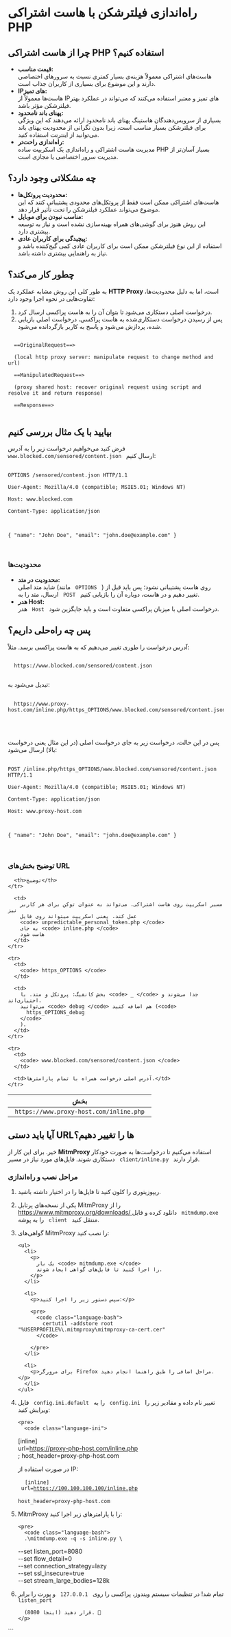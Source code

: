 <h1>راه‌اندازی فیلترشکن با هاست اشتراکی PHP</h1>

<h2>چرا از هاست اشتراکی PHP استفاده کنیم؟</h2>

<ul>
  <li>
    <strong> قیمت مناسب: </strong>
    <br />
    هاست‌های اشتراکی معمولاً هزینه‌ی بسیار کمتری نسبت به سرورهای اختصاصی دارند و
    این موضوع برای بسیاری از کاربران جذاب است.
  </li>

  <li>
    <strong> IP‌های تمیز: </strong>
    <br />
    هاست‌ها معمولاً از IP‌های تمیز و معتبر استفاده می‌کنند که می‌تواند در عملکرد
    بهتر فیلترشکن مؤثر باشد.
  </li>

  <li>
    <strong> پهنای باند نامحدود: </strong>
    <br />
    بسیاری از سرویس‌دهندگان هاستینگ پهنای باند نامحدود ارائه می‌دهند که این
    ویژگی برای فیلترشکن بسیار مناسب است، زیرا بدون نگرانی از محدودیت پهنای باند
    می‌توانید از اینترنت استفاده کنید.
  </li>

  <li>
    <strong> راه‌اندازی راحت‌تر: </strong>
    <br />
    مدیریت هاست اشتراکی و راه‌اندازی یک اسکریپت ساده PHP بسیار آسان‌تر از مدیریت
    سرور اختصاصی یا مجازی است.
  </li>
</ul>

<h2>چه مشکلاتی وجود دارد؟</h2>

<ul>
  <li>
    <strong> محدودیت پروتکل‌ها: </strong>
    <br />
    هاست‌های اشتراکی ممکن است فقط از پروتکل‌های محدودی پشتیبانی کنند که این
    موضوع می‌تواند عملکرد فیلترشکن را تحت تأثیر قرار دهد.
  </li>

  <li>
    <strong> مناسب نبودن برای موبایل: </strong>
    <br />
    این روش هنوز برای گوشی‌های همراه بهینه‌سازی نشده است و نیاز به توسعه بیشتری
    دارد.
  </li>

  <li>
    <strong> پیچیدگی برای کاربران عادی: </strong>
    <br />
    استفاده از این نوع فیلترشکن ممکن است برای کاربران عادی کمی گیج‌کننده باشد و
    نیاز به راهنمایی بیشتری داشته باشد.
  </li>
</ul>

<h2>چطور کار می‌کند؟</h2>

<p>
  به طور کلی این روش مشابه عملکرد یک <strong> HTTP Proxy </strong>
  است، اما به دلیل محدودیت‌ها، تفاوت‌هایی در نحوه اجرا وجود دارد:
</p>

<ol>
  <li>درخواست اصلی دستکاری می‌شود تا بتوان آن را به هاست پراکسی ارسال کرد.</li>

  <li>
    پس از رسیدن درخواست دستکاری‌شده به هاست پراکسی، درخواست اصلی بازیابی شده،
    پردازش می‌شود و پاسخ به کاربر بازگردانده می‌شود.
  </li>
</ol>

<div>
  <code class="language-plaintext">
  ==OriginalRequest==><br />
  (local http proxy server: manipulate request to change method and url)<br />
  ==ManipulatedRequest==><br />
  (proxy shared host: recover original request using script and resolve it and return response)<br />
  ==Response==>
  </code>
</div>

<h2>بیایید با یک مثال بررسی کنیم</h2>

<p>
  فرض کنید می‌خواهیم درخواست زیر را به آدرس
  <code> www.blocked.com/sensored/content.json </code>
  ارسال کنیم:
</p>

<pre>
  <code class="language-http">
OPTIONS /sensored/content.json HTTP/1.1<br />
User-Agent: Mozilla/4.0 (compatible; MSIE5.01; Windows NT)<br />
Host: www.blocked.com<br />
Content-Type: application/json<br />
<br />
{ "name": "John Doe", "email": "john.doe@example.com" }<br />
  </code>
</pre>

<h3>محدودیت‌ها</h3>

<ul>
  <li>
    <strong> محدودیت در متد: </strong>
    <br />
    شاید متد اصلی (مانند <code> OPTIONS </code> ) روی هاست پشتیبانی نشود؛ پس
    باید قبل از ارسال، متد را به <code> POST </code>
    تغییر دهیم و در هاست، دوباره آن را بازیابی کنیم.
  </li>

  <li>
    <strong> هدر Host: </strong>
    <br />
    هدر <code> Host </code>
    درخواست اصلی با میزبان پراکسی متفاوت است و باید جایگزین شود.
  </li>
</ul>

<h2>پس چه راه‌حلی داریم؟</h2>

<p>آدرس درخواست را طوری تغییر می‌دهیم که به هاست پراکسی برسد. مثلاً:</p>

<div>
  <code>
  https://www.blocked.com/sensored/content.json
  </code>
</div>

<p>تبدیل می‌شود به:</p>

<pre>
  <code>
  https://www.proxy-host.com/inline.php/https_OPTIONS/www.blocked.com/sensored/content.json

</code>

</pre>

<p>
  پس در این حالت، درخواست زیر به جای درخواست اصلی (در این مثال یعنی درخواست
  بالا) ارسال می‌شود:
</p>

<pre>
  <code class="language-http">
POST /inline.php/https_OPTIONS/www.blocked.com/sensored/content.json HTTP/1.1<br />
User-Agent: Mozilla/4.0 (compatible; MSIE5.01; Windows NT)<br />
Content-Type: application/json<br />
Host: www.proxy-host.com<br />
<br />
{ "name": "John Doe", "email": "john.doe@example.com" }
</code>

</pre>

<h3>توضیح بخش‌های URL</h3>

<table>
  <thead>
    <tr>
      <th>بخش</th>

      <th>توضیح</th>
    </tr>
  </thead>

  <tbody>
    <tr>
      <td>
        <code> https://www.proxy-host.com/inline.php </code>
      </td>

      <td>
        مسیر اسکریپت روی هاست اشتراکی. می‌تواند به عنوان توکن برای هر کاربر نیز
        عمل کند. یعنی اسکریپت میتواند روی فایل
        <code> unpredictable_personal_token.php </code>
        به جای <code> inline.php </code>
        هاست شود
      </td>
    </tr>

    <tr>
      <td>
        <code> https_OPTIONS </code>
      </td>

      <td>
        بخش کانفیگ: پروتکل و متد. با <code> _ </code> جدا می‌شوند و اختیاری‌اند.
        می‌توانید <code> debug </code> هم اضافه کنید (<code>
          https_OPTIONS_debug
        </code>
        ).
      </td>
    </tr>

    <tr>
      <td>
        <code> www.blocked.com/sensored/content.json </code>
      </td>

      <td>آدرس اصلی درخواست همراه با تمام پارامترها.</td>
    </tr>
  </tbody>
</table>

<h2>آیا باید دستی URL‌ها را تغییر دهیم؟</h2>

<p>
  خیر. برای این کار از <strong> MitmProxy </strong> استفاده می‌کنیم تا
  درخواست‌ها به صورت خودکار دستکاری شوند. فایل‌های مورد نیاز در مسیر
  <code> client/inline.py </code>
  قرار دارند.
</p>

<h3>مراحل نصب و راه‌اندازی</h3>

<ol>
  <li>
    <p>ریپوزیتوری را کلون کنید تا فایل‌ها را در اختیار داشته باشید.</p>
  </li>

  <li>
    <p>
      یکی از نسخه‌های پرتابل MitmProxy را از<br />
      <a href="https://www.mitmproxy.org/downloads/">
        https://www.mitmproxy.org/downloads/
      </a>
      دانلود کرده و فایل
      <code> mitmdump.exe </code>
      را به پوشه <code> client </code>
      منتقل کنید.
    </p>
  </li>

  <li>
    <p>گواهی‌های MitmProxy را نصب کنید:</p>

    <ul>
      <li>
        <p>
          یک بار <code> mitmdump.exe </code>
          را اجرا کنید تا فایل‌های گواهی ایجاد شوند.
        </p>
      </li>

      <li>
        <p>سپس دستور زیر را اجرا کنید:</p>

        <pre>
          <code class="language-bash">
            certutil -addstore root "%USERPROFILE%\.mitmproxy\mitmproxy-ca-cert.cer"
          </code>
        
        </pre>
      </li>

      <li>
        <p>برای مرورگر Firefox مراحل اضافی را طبق راهنما انجام دهید.</p>
      </li>
    </ul>
  </li>

  <li>
    <p>
      فایل <code> config.ini.default </code> را به <code> config.ini </code>
      تغییر نام داده و مقادیر زیر را ویرایش کنید:
    </p>

    <pre>
      <code class="language-ini">
[inline]<br />
url=https://proxy-php-host.com/inline.php<br />
; host_header=proxy-php-host.com
      </code>
    </pre>
    <p>در صورت استفاده از IP:</p>
    <pre>
      <code class="language-ini">
[inline]<br />
url=https://100.100.100.100/inline.php<br />
host_header=proxy-php-host.com
      </code>
    </pre>
  </li>

  <li>
    <p>MitmProxy را با پارامترهای زیر اجرا کنید:</p>

    <pre>
      <code class="language-bash">
      .\mitmdump.exe -q -s inline.py \
  --set listen_port=8080 \
  --set flow_detail=0 \
  --set connection_strategy=lazy \
  --set ssl_insecure=true \
  --set stream_large_bodies=128k

</code>

</pre>
  </li>

  <li>
    <p>
      تمام شد! در تنظیمات سیستم ویندوز، پراکسی را روی <code> 127.0.0.1 </code> و
      پورت را برابر <code> listen_port </code>

      (اینجا 8080) قرار دهید. 🎉
    </p>
  </li>
</ol>

<p>```</p>
